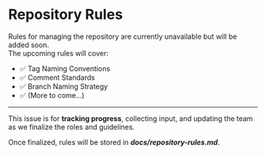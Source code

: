 # Repository Rules

Rules for managing the repository are currently unavailable but will be added soon.  
The upcoming rules will cover:

- ✅ Tag Naming Conventions  
- ✅ Comment Standards  
- ✅ Branch Naming Strategy  
- ✅ (More to come…)

---

This issue is for **tracking progress**, collecting input, and updating the team as we finalize the roles and guidelines.

Once finalized, rules will be stored in **_docs/repository-rules.md_**.
